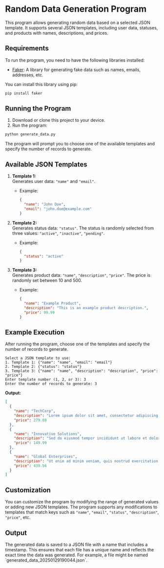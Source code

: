 # Random Data Generation Program

This program allows generating random data based on a selected JSON template. It supports several JSON templates, including user data, statuses, and products with names, descriptions, and prices.

## Requirements

To run the program, you need to have the following libraries installed:

- [Faker](https://pypi.org/project/Faker/): A library for generating fake data such as names, emails, addresses, etc.

You can install this library using pip:

```bash
pip install faker
```

## Running the Program

1. Download or clone this project to your device.
2. Run the program:

```bash
python generate_data.py
```

The program will prompt you to choose one of the available templates and specify the number of records to generate.

## Available JSON Templates

1. **Template 1:**  
   Generates user data: `"name"` and `"email"`.
   - Example:  
     ```json
     {
       "name": "John Doe",
       "email": "john.doe@example.com"
     }
     ```  

2. **Template 2:**  
   Generates status data: `"status"`. The status is randomly selected from three values: `"active"`, `"inactive"`, `"pending"`.
   - Example:  
     ```json
     {
       "status": "active"
     }
     ```  

3. **Template 3:**  
   Generates product data: `"name"`, `"description"`, `"price"`. The price is randomly set between 10 and 500.
   - Example:  
     ```json
     {
       "name": "Example Product",
       "description": "This is an example product description.",
       "price": 99.99
     }
     ```  

## Example Execution

After running the program, choose one of the templates and specify the number of records to generate.

```plaintext
Select a JSON template to use:
1. Template 1: {"name": "name", "email": "email"}
2. Template 2: {"status": "status"}
3. Template 3: {"name": "name", "description": "description", "price": "price"}
Enter template number (1, 2, or 3): 3
Enter the number of records to generate: 3
```

**Output:**  

```json
[
  {
    "name": "TechCorp",
    "description": "Lorem ipsum dolor sit amet, consectetur adipiscing elit.",
    "price": 279.88
  },
  {
    "name": "Innovative Solutions",
    "description": "Sed do eiusmod tempor incididunt ut labore et dolore magna aliqua.",
    "price": 149.99
  },
  {
    "name": "Global Enterprises",
    "description": "Ut enim ad minim veniam, quis nostrud exercitation ullamco laboris nisi ut aliquip ex ea commodo consequat.",
    "price": 439.56
  }
]
```

## Customization

You can customize the program by modifying the range of generated values or adding new JSON templates. 
The program supports any modifications to templates that match keys
such as `"name"`, `"email"`, `"status"`, `"description"`, `"price"`, etc.

## Output

The generated data is saved to a JSON file with a name that includes a timestamp. 
This ensures that each file has a unique name and reflects the exact time the data was generated.
For example, a file might be named \`generated_data_20250129190044.json\`.